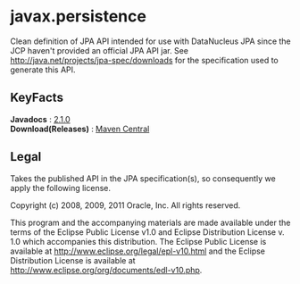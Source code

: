 # javax.persistence

Clean definition of JPA API intended for use with DataNucleus JPA since the JCP haven't provided an official JPA API jar.
See http://java.net/projects/jpa-spec/downloads for the specification used to generate this API.


## KeyFacts

__Javadocs__ : [2.1.0](http://www.datanucleus.org/javadocs/javax.persistence/2.1.0/)  
__Download(Releases)__ : [Maven Central](http://central.maven.org/maven2/org/datanucleus/javax.persistence)  


## Legal

Takes the published API in the JPA specification(s), so consequently we apply the following license.

Copyright (c) 2008, 2009, 2011 Oracle, Inc. All rights reserved.

This program and the accompanying materials are made available under the
terms of the Eclipse Public License v1.0 and Eclipse Distribution License v. 1.0
which accompanies this distribution.  The Eclipse Public License is available
at http://www.eclipse.org/legal/epl-v10.html and the Eclipse Distribution License
is available at http://www.eclipse.org/org/documents/edl-v10.php.
